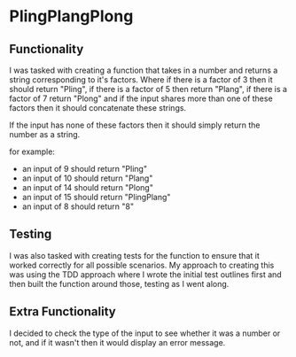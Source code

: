 # PlingPlangPlong

## Functionality
I was tasked with creating a function that takes in a number and returns a string corresponding to it's factors.
Where if there is a factor of 3 then it should return "Pling", if there is a factor of 5 then return "Plang", if there is a factor of 7 return "Plong"
and if the input shares more than one of these factors then it should concatenate these strings. 

If the input has none of these factors then it should simply return the number as a string.

for example: 
* an input of 9 should return "Pling"
* an input of 10 should return "Plang"
* an input of 14 should return "Plong" 
* an input of 15 should return "PlingPlang"
* an input of 8 should return "8"

## Testing
I was also tasked with creating tests for the function to ensure that it worked correctly for all possible scenarios. 
My approach to creating this was using the TDD approach where I wrote the initial test outlines first and then built the function around those, testing as I went along.

## Extra Functionality
I decided to check the type of the input to see whether it was a number or not, and if it wasn't then it would display an error message.
